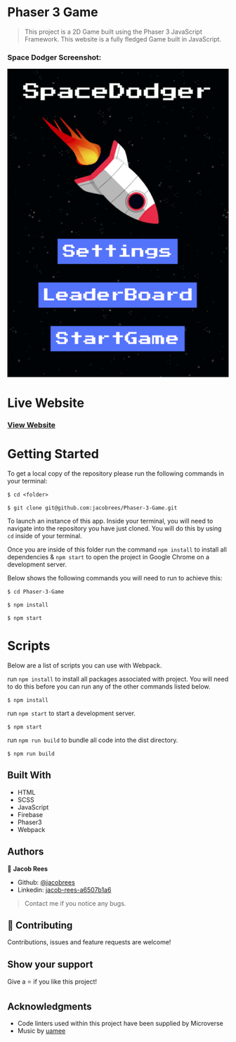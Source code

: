 # Phaser 3 Game

> This project is a 2D Game built using the Phaser 3 JavaScript Framework. This website is a fully fledged Game built in JavaScript.

### Space Dodger Screenshot:

![](screenshot/screenshot.png)

# Live Website

### [View Website](https://clever-colden-aa2cd5.netlify.app)

# Getting Started

To get a local copy of the repository please run the following commands in your terminal:

```
$ cd <folder>
```

```
$ git clone git@github.com:jacobrees/Phaser-3-Game.git
```

To launch an instance of this app. Inside your terminal, you will need to navigate into the repository you have just cloned. You will do this by using `cd` inside of your terminal. 

Once you are inside of this folder run the command `npm install` to install all dependencies & `npm start` to open the project in Google Chrome on a development server. 

Below shows the following commands you will need to run to achieve this:

```
$ cd Phaser-3-Game
```

```
$ npm install
```

```
$ npm start
```

# Scripts

Below are a list of scripts you can use with Webpack.

run `npm install` to install all packages associated with project. You will need to do this before you can run any of the other commands listed below.

```
$ npm install
```

run `npm start` to start a development server.

```
$ npm start
```

run `npm run build` to bundle all code into the dist directory.

```
$ npm run build
```

## Built With

- HTML
- SCSS
- JavaScript
- Firebase
- Phaser3
- Webpack

## Authors

👤 **Jacob Rees**

- Github: [@jacobrees](https://github.com/jacobrees)
- Linkedin: [jacob-rees-a6507b1a6](https://www.linkedin.com/in/jacob-rees-a6507b1a6/)
> Contact me if you notice any bugs.


## 🤝 Contributing

Contributions, issues and feature requests are welcome!

## Show your support

Give a ⭐️ if you like this project!

## Acknowledgments

- Code linters used within this project have been supplied by Microverse
- Music by [uamee](https://soundcloud.com/uamee)
